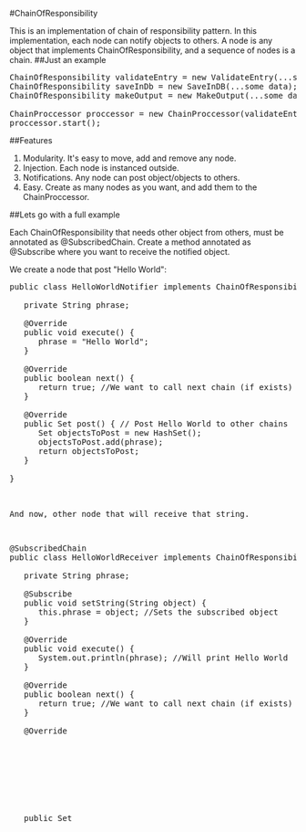 #ChainOfResponsibility

This is an implementation of chain of responsibility pattern. In this implementation, each node can notify objects to others. A node is any object that implements ChainOfResponsibility, and a sequence of nodes is a chain.
##Just an example
<pre>
ChainOfResponsibility validateEntry = new ValidateEntry(...some data);
ChainOfResponsibility saveInDb = new SaveInDB(...some data);
ChainOfResponsibility makeOutput = new MakeOutput(...some data);

ChainProccessor proccessor = new ChainProccessor(validateEntry, saveInDb, makeOutput);
proccessor.start();
</pre>
##Features

1. Modularity. It's easy to move, add and remove any node.
2. Injection. Each node is instanced outside.
3. Notifications. Any node can post object/objects to others.
4. Easy. Create as many nodes as you want, and add them to the ChainProccessor. 

##Lets go with a full example

Each ChainOfResponsibility that needs other object from others, must be annotated as @SubscribedChain. Create a method annotated as @Subscribe where you want to receive the notified object.

We create a node that post "Hello World":
<pre>
public class HelloWorldNotifier implements ChainOfResponsibility{

   private String phrase;

   @Override
   public void execute() {
      phrase = "Hello World";
   }

   @Override
   public boolean next() {
      return true; //We want to call next chain (if exists)
   }

   @Override
   public Set<Object> post() { // Post Hello World to other chains
      Set<Object> objectsToPost = new HashSet<Object>();
      objectsToPost.add(phrase);
      return objectsToPost;
   }
                
}
</pre>
And now, other node that will receive that string.
<pre>
@SubscribedChain
public class HelloWorldReceiver implements ChainOfResponsibility{
                
   private String phrase;

   @Subscribe
   public void setString(String object) {
      this.phrase = object; //Sets the subscribed object
   }

   @Override
   public void execute() {
      System.out.println(phrase); //Will print Hello World
   }

   @Override
   public boolean next() {
      return true; //We want to call next chain (if exists)
   }

   @Override
   public Set<Object> post() {
      return null; //We don't post anything
   }
                
}
</pre>
Now we start the chain. The order of nodes in ChainProccessor's constructor is the order that they will be called.
<pre>
ChainOfResponsibility chainPost = new HelloWorldNotifier();
ChainOfResponsibility chainSubscribed = new HelloWorldReceiver();

ChainProccessor proccessor = new ChainProccessor(chainPost, chainSubscribed);
proccessor.start();
</pre>
The ChainProccessor will call methods in this order:

1. chainPost.execute()
2. chainPost.post()
3. chainSubscribed.setString("Hello World")
4. chainPost.next()
5. chainSubscribed.execute()
6. chainSubscribed.post()
7. chainSubscribed.next() 

##Good practices

1. @Subscribed methods are invoked each time that any node post an object of the same type. Normally, you should construct that methods as setters.
2. Normally wrap your post JDK objects with other objects. For example, don't post an Integer, create a new IntegerWrapper?(Integer) and post it.
3. Create a @SubscribedChain Object at first node to receive the errors that post other nodes. Then when ChainProccessor finish, you can analyze its content.
4. Make sure you tests your ChainProccessor. Maybe you have some node that depends on other, but the other doesn't exists in this proccessor.
5. Minimize mutability of posted objects to guarantee that other nodes don't modify their content. 

##Dependences

1. chain-of-responsibility_1.1.2.jar
2. guava-15.0.jar
3. commons-logging.jar 
